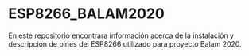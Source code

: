 # ESP8266_BALAM2020
En este repositorio encontrara información acerca de la instalación y descripción de pines del ESP8266 utilizado para proyecto Balam 2020.
